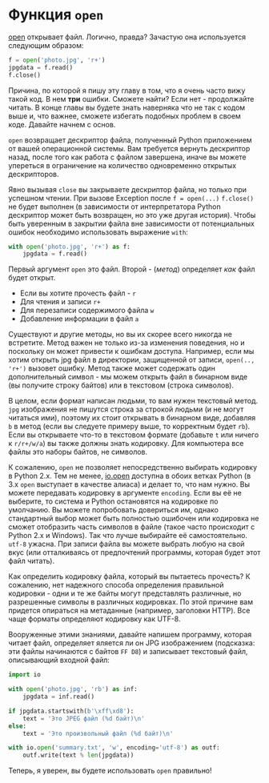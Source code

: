 # Функция `open`

[open](http://docs.python.org/dev/library/functions.html#open) открывает
файл. Логично, правда? Зачастую она используется следующим образом:

```python
f = open('photo.jpg', 'r+')
jpgdata = f.read()
f.close()
```

Причина, по которой я пишу эту главу в том, что я очень часто вижу такой код.
В нем **три** ошибки. Сможете найти? Если нет - продолжайте читать. В конце
главы вы будете знать наверняка что не так с кодом выше и, что важнее, сможете
избегать подобных проблем в своем коде. Давайте начнем с основ.

``open`` возвращает дескриптор файла, полученный Python приложением от вашей
операционной системы. Вам требуется вернуть дескриптор назад, после того как
работа с файлом завершена, иначе вы можете упереться в ограничение на
количество одновременно открытых дескрипторов.

Явно вызывая `close` вы закрываете дескриптор файла, но только при успешном
чтении. При вызове Exception после `f = open(...)` `f.close()` не будет
выполнен (в зависимости от интерпретатора Python дескриптор может быть
возвращен, но это уже другая история). Чтобы быть уверенным в закрытии файла
вне зависимости от потенциальных ошибок необходимо использовать выражение
`with`:

```python
with open('photo.jpg', 'r+') as f:
    jpgdata = f.read()
```

Первый аргумент `open` это файл. Второй - (*метод*) определяет *как* файл
будет открыт.

-  Если вы хотите прочесть файл - `r`
-  Для чтения и записи `r+`
-  Для перезаписи содержимого файла `w`
-  Добавление информации в файл `a`

Существуют и другие методы, но вы их скорее всего никогда не встретите. Метод
важен не только из-за изменения поведения, но и поскольку он может привести к
ошибкам доступа. Например, если мы хотим открыть jpg файл в директории,
защищенной от записи, `open(.., 'r+')` вызовет ошибку. Метод также может
содержать один дополнительный символ - мы можем открыть файл в бинарном виде
(вы получите строку байтов) или в текстовом (строка символов).

В целом, если формат написан людьми, то вам нужен текстовый метод. `jpg`
изображения не пишутся строка за строкой людьми (и не могут читаться ими),
поэтому их стоит открывать в бинарном виде, добавляя `b` в метод
(если вы следуете примеру выше, то корректным будет `rb`). Если вы
открываете что-то в текстовом формате (добавьте `t` или ничего к
`r/r+/w/a`) вы также должны знать кодировку. Для компьютера все файлы это
наборы байтов, не символов.

К сожалению, `open` не позволяет непосредственно выбирать кодировку в
Python 2.x. Тем не менее, [io.open](http://docs.python.org/2/library/io.html#io.open)
доступна в обоих ветках Python (в 3.x `open` выступает в качестве алиаса)
и делает то, что нам нужно. Вы можете передавать кодировку в аргументе
`encoding`. Если вы её не выберите, то система и Python остановятся на
кодировке по умолчанию. Вы можете попробовать довериться им, однако
стандартный выбор может быть полностью ошибочен или кодировка
не сможет отобразить часть символов в файле (такое часто происходит с
Python 2.x и Windows). Так что лучше выбирайте её самостоятельно.
`utf-8` ужасна. При записи файла вы можете выбрать любую на свой вкус (или
отталкиваясь от предпочтений программы, которая будет этот файл читать).

Как определить кодировку файла, который вы пытаетесь прочесть? К сожалению,
нет надежного способа определения правильной кодировки - одни и те же
байты могут представлять различные, но разрешенные символы в различных
кодировках. По этой причине вам придется опираться на метаданные (например,
заголовки HTTP). Все чаще форматы определяют кодировку как UTF-8.

Вооруженные этими знаниями, давайте напишем программу, которая читает файл,
определяет яляется ли он JPG изображением (подсказка: эти файлы начинаются
с байтов `FF D8`) и записывает текстовый файл, описывающий входной файл:

```python
import io

with open('photo.jpg', 'rb') as inf:
    jpgdata = inf.read()

if jpgdata.startswith(b'\xff\xd8'):
    text = 'Это JPEG файл (%d байт)\n'
else:
    text = 'Это произвольный файл (%d байт)\n'

with io.open('summary.txt', 'w', encoding='utf-8') as outf:
    outf.write(text % len(jpgdata))
```

Теперь, я уверен, вы будете использовать `open` правильно!
